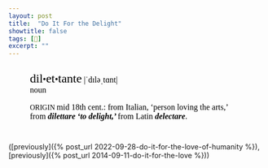 ```yaml
---
layout: post
title:  "Do It For the Delight"
showtitle: false
tags: [📖]
excerpt: ""
---
```

<div class="defs" style="margin: 3em; margin-top: 2em; "><span class="Apple-style-span" style="border-collapse: separate; color: rgb(0, 0, 0); font-family: Times; font-size: medium; font-style: normal; font-variant: normal; font-weight: normal; letter-spacing: normal; line-height: normal; orphans: 2; text-align: auto; text-indent: 0px; text-transform: none; white-space: normal; widows: 2; word-spacing: 0px; -webkit-border-horizontal-spacing: 0px; -webkit-border-vertical-spacing: 0px; -webkit-text-decorations-in-effect: none; -webkit-text-size-adjust: auto; -webkit-text-stroke-width: 0px; "><!-- wordid: 21164--><div class="def" style="margin-top: 1em; "><span class="def" style="font-family: Baskerville; "><span class="hwGrp" d:priority="2" style="font-weight: normal; "><span class="hw" d:priority="2" d:dhw="1" style="font-size: 24px; ">dil<span class="hsb" style="font-size: 75%; ">•</span>et<span class="hsb" style="font-size: 75%; ">•</span>tante</span><span class="pronGrp" d:priority="2" style="font-weight: normal; "><span class="pr" d:pr="US" type="US" style="font-family: HiraMinPro-W3; display: none; "> |ˌdiliˈtänt|</span><span class="pr" d:pr="US_IPA" type="US_IPA" style="font-family: HiraMinPro-W3; "> |ˈdɪləˌtɑnt|</span><span class="pr" d:pr="UK_IPA" type="UK_IPA" style="font-family: HiraMinPro-W3; display: none; "> |ˈdɪlɪˌtanteɪ|</span><span class="pr" d:pr="UK_IPA" type="UK_IPA" style="font-family: HiraMinPro-W3; display: none; "> |-ti|</span></span></span><span class="SB" style="display: block; margin-left: 1em; text-indent: -1em; "><span class="prelim"><span class="ps" d:ps="1" style="font-weight: normal; "> noun </span></span></span><span class="etymBlock" d:priority="2" style="display: block; margin-top: 1em; text-indent: 0px; "><span class="lbl" style="font-size: 14px; ">ORIGIN  </span><span class="date" style="font-weight: normal; ">mid 18th cent.</span>: from<span class="lang" style="font-weight: normal; "> Italian</span>,<span class="hwtrans"> ‘person loving the arts,’ </span>from<span class="ff" style="font-weight: 600; font-style: italic; "> dilettare </span><span class="trans" style="font-weight: 600; font-style: italic; "> ‘to delight,’ </span>from<span class="lang" style="font-weight: normal; "> Latin </span><span class="ff" style="font-weight: 600; font-style: italic; "> delectare</span>.</span></span></div></span></div>

([previously]({% post_url 2022-09-28-do-it-for-the-love-of-humanity %}), [previously]({% post_url 2014-09-11-do-it-for-the-love %}))